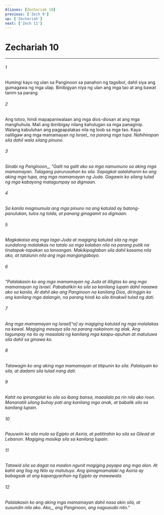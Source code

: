```yaml
---
Aliases: [Zechariah 10]
previous: ['Zech 9']
up: ['Zechariah']
next: ['Zech 11']
---
```

# Zechariah 10

***






















###### 1 










Humingi kayo ng ulan sa Panginoon sa panahon ng tagsibol, dahil siya ang gumagawa ng mga ulap. Binibigyan niya ng ulan ang mga tao at ang bawat tanim sa parang. 





















###### 2 










Ang totoo, hindi mapapaniwalaan ang mga dios-diosan at ang mga manghuhula. Mali ang ibinibigay nilang kahulugan sa mga panaginip. Walang kabuluhan ang pagpapalakas nila ng loob sa mga tao. Kaya naliligaw ang mga mamamayan <i class="trans-change">ng Israel_ na parang mga tupa. Nahihirapan sila dahil wala silang pinuno. 





















###### 3 










<i class="trans-change">Sinabi ng Panginoon,_ "Galit na galit ako sa mga namumuno sa aking mga mamamayan. Talagang parurusahan ko sila. Sapagkat aalalahanin ko ang aking mga tupa, ang mga mamamayan ng Juda. Gagawin ko silang tulad ng mga kabayong matagumpay sa digmaan. 





















###### 4 










Sa kanila magmumula ang mga pinuno na ang katulad ay batong-panulukan, tulos ng tolda, at panang ginagamit sa digmaan. 





















###### 5 










Magkakaisa ang mga taga-Juda at magiging katulad sila ng mga sundalong malalakas na tatalo sa mga kalaban nila na parang putik na tinatapak-tapakan sa lansangan. Makikipaglaban sila dahil kasama nila ako, at tatalunin nila ang mga mangangabayo. 





















###### 6 










"Palalakasin ko ang mga mamamayan ng Juda at ililigtas ko ang mga mamamayan ng Israel. Pababalikin ko sila sa kanilang lupain dahil naaawa ako sa kanila. At dahil ako ang Panginoon na kanilang Dios, diringgin ko ang kanilang mga dalangin, na parang hindi ko sila itinakwil tulad ng dati. 





















###### 7 










Ang mga mamamayan ng Israel[^a] ay magiging katulad ng mga malalakas na kawal. Magiging masaya sila na parang nakainom ng alak. Ang tagumpay na ito ay maaalala ng kanilang mga kaapu-apuhan at matutuwa sila dahil sa ginawa ko. 





















###### 8 










Tatawagin ko ang aking mga mamamayan at titipunin ko sila. Palalayain ko sila, at dadami sila tulad nang dati. 





















###### 9 










Kahit na ipinangalat ko sila sa ibang bansa, maaalala pa rin nila ako roon. Mananatili silang buhay pati ang kanilang mga anak, at babalik sila sa kanilang lupain. 





















###### 10 










Pauuwiin ko sila mula sa Egipto at Asiria, at patitirahin ko sila sa Gilead at Lebanon. Magiging masikip sila sa kanilang lupain. 





















###### 11 










Tatawid sila sa dagat na maalon ngunit magiging payapa ang mga alon. At kahit ang Ilog ng Nilo ay matutuyo. Ang ipinagmamalaki ng Asiria ay babagsak at ang kapangyarihan ng Egipto ay mawawala. 





















###### 12 










Palalakasin ko ang aking mga mamamayan dahil nasa akin sila, at susundin nila ako. <i class="trans-change">Ako,_ ang Panginoon, ang nagsasabi nito."
